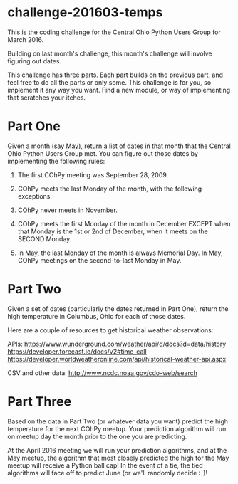 # challenge-201603-temps
This is the coding challenge for the Central Ohio Python Users Group for March 2016.

Building on last month's challenge, this month's challenge will involve figuring out dates.

This challenge has three parts. Each part builds on the previous part, and feel free to do
all the parts or only some. This challenge is for you, so implement it any way you want. Find
a new module, or way of implementing that scratches your itches.

# Part One

Given a month (say May), return a list of dates in that month that the Central Ohio Python
Users Group met. You can figure out those dates by implementing the following rules:

1. The first COhPy meeting was September 28, 2009.

2. COhPy meets the last Monday of the month, with the following exceptions:

3. COhPy never meets in November.

4. COhPy meets the first Monday of the month in December EXCEPT when that Monday is the 1st or 2nd of December, when it meets on the SECOND Monday.

5. In May, the last Monday of the month is always Memorial Day. In May, COhPy meetings on the second-to-last Monday in May.

# Part Two

Given a set of dates (particularly the dates returned in Part One), return the high temperature in Columbus, Ohio for each of those dates.

Here are a couple of resources to get historical weather observations:

APIs:
https://www.wunderground.com/weather/api/d/docs?d=data/history
https://developer.forecast.io/docs/v2#time_call
https://developer.worldweatheronline.com/api/historical-weather-api.aspx

CSV and other data:
http://www.ncdc.noaa.gov/cdo-web/search

# Part Three

Based on the data in Part Two (or whatever data you want) predict the high temperature for the next COhPy meetup. Your
prediction algorithm will run on meetup day the month prior to the one you are predicting.

At the April 2016 meeting we will run your prediction algorithms, and at the May meetup, the algorithm that most closely
predicted the high for the May meetup will receive a Python ball cap! In the event of a tie, the tied algorithms will face
off to predict June (or we'll randomly decide :-)!


